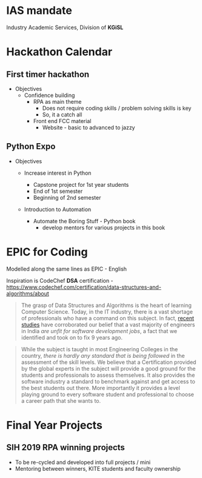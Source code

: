 
# IAS mandate 
Industry Academic Services, Division of **KGiSL** 

# Hackathon Calendar

 
 ## First timer hackathon 
  - Objectives 
	  - Confidence building 
		  - RPA as main theme 
			  - Does not require coding skills / problem solving skills is key
			  - So, it a catch all
		  - Front end FCC material
			  - Website - basic to advanced to jazzy 

## Python Expo
  - Objectives
	  - Increase interest in Python
		  - Capstone project for 1st year students 
		  - End of 1st semester 
		  - Beginning of 2nd semester

	- Introduction to Automation 
		- Automate the Boring Stuff - Python book 
			- develop mentors for various projects in this book


#  EPIC for Coding 
Modelled along the same lines as EPIC - English 

Inspiration is CodeChef **DSA** certification - https://www.codechef.com/certification/data-structures-and-algorithms/about

> The grasp of Data Structures and Algorithms is the heart of learning Computer Science. Today, in the IT industry, there is a vast shortage of professionals who have a command on this subject. In fact,  [recent studies](http://www.thehindubusinessline.com/info-tech/95-engineers-in-india-unfit-for-software-development-jobs-study/article9652211.ece)  have corroborated our belief that a vast majority of engineers in India *are unfit for software development jobs*, a fact that we identified and took on to fix 9 years ago.

> While the subject is taught in most Engineering Colleges in the country, *there is hardly any standard that is being followed* in the assessment of the skill levels. We believe that a Certification provided by the global experts in the subject will provide a good ground for the students and professionals to assess themselves. It also provides the software industry a standard to benchmark against and get access to the best students out there. More importantly it provides a level playing ground to every software student and professional to choose a career path that she wants to.

# Final Year Projects

  ## SIH 2019 RPA winning projects 
  
  -  To be re-cycled and developed into full projects / mini
  -  Mentoring between winners, KITE students and faculty ownership 





<!--stackedit_data:
eyJoaXN0b3J5IjpbLTEyOTEzODU4MTUsNTMwNTUxMzMyLC0xNz
MwNTk2MCw4OTA5OTk3MDQsLTExODU4MjM5NjAsLTE3NDMzMTQ3
OTAsLTg1NjIyMjgxXX0=
-->